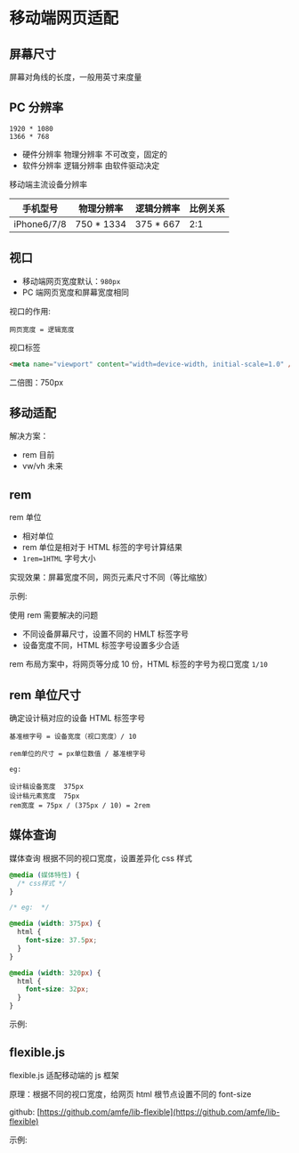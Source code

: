 # 移动端网页适配

## 屏幕尺寸

屏幕对角线的长度，一般用英寸来度量

## PC 分辨率

```
1920 * 1080
1366 * 768
```

- 硬件分辨率 物理分辨率 不可改变，固定的
- 软件分辨率 逻辑分辨率 由软件驱动决定

移动端主流设备分辨率

| 手机型号    | 物理分辨率  | 逻辑分辨率 | 比例关系 |
| ----------- | ----------- | ---------- | -------- |
| iPhone6/7/8 | 750 \* 1334 | 375 \* 667 | 2:1      |

## 视口

- 移动端网页宽度默认：`980px`
- PC 端网页宽度和屏幕宽度相同

视口的作用:

```
网页宽度 = 逻辑宽度
```

视口标签

```html
<meta name="viewport" content="width=device-width, initial-scale=1.0" />
```

二倍图：750px

## 移动适配

解决方案：

- rem 目前
- vw/vh 未来

## rem

rem 单位

- 相对单位
- rem 单位是相对于 HTML 标签的字号计算结果
- `1rem=1HTML` 字号大小

实现效果：屏幕宽度不同，网页元素尺寸不同（等比缩放）

示例:

[](demo/rem-1.html ':include :type=code')

[](demo/rem-1.html ':include height=120')

使用 rem 需要解决的问题

- 不同设备屏幕尺寸，设置不同的 HMLT 标签字号
- 设备宽度不同，HTML 标签字号设置多少合适

rem 布局方案中，将网页等分成 10 份，HTML 标签的字号为视口宽度 `1/10`

## rem 单位尺寸

确定设计稿对应的设备 HTML 标签字号

```
基准根字号 = 设备宽度（视口宽度）/ 10

rem单位的尺寸 = px单位数值 / 基准根字号

eg:

设计稿设备宽度  375px
设计稿元素宽度  75px
rem宽度 = 75px / (375px / 10) = 2rem
```

## 媒体查询

媒体查询 根据不同的视口宽度，设置差异化 css 样式

```css
@media (媒体特性) {
  /* css样式 */
}

/* eg:  */

@media (width: 375px) {
  html {
    font-size: 37.5px;
  }
}

@media (width: 320px) {
  html {
    font-size: 32px;
  }
}
```

示例:

[](demo/media.html ':include :type=code')

[](demo/media.html ':include height=120')

## flexible.js

flexible.js 适配移动端的 js 框架

原理：根据不同的视口宽度，给网页 html 根节点设置不同的 font-size

github: [https://github.com/amfe/lib-flexible](https://github.com/amfe/lib-flexible)

示例:

[](demo/flexible.js.html ':include :type=code')

[](demo/flexible.js.html ':include height=120')
